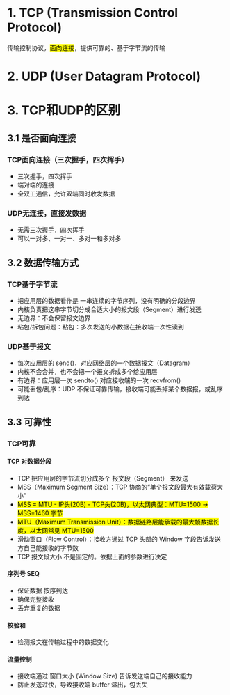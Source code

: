 # 1. TCP (Transmission Control Protocol)
传输控制协议，<mark>面向连接</mark>，提供可靠的、基于字节流的传输


# 2. UDP (User Datagram Protocol)

# 3. TCP和UDP的区别
## 3.1 是否面向连接
### TCP面向连接（三次握手，四次挥手）
- 三次握手，四次挥手
- 端对端的连接
- 全双工通信，允许双端同时收发数据

### UDP无连接，直接发数据
- 无需三次握手，四次挥手
- 可以一对多、一对一、多对一和多对多

## 3.2 数据传输方式
### TCP基于字节流
- 把应用层的数据看作是 一串连续的字节序列，没有明确的分段边界
- 内核负责把这串字节切分成合适大小的报文段（Segment）进行发送
- 无边界：不会保留报文边界
- 粘包/拆包问题：粘包：多次发送的小数据在接收端一次性读到

### UDP基于报文
- 每次应用层的 send()，对应网络层的一个数据报文（Datagram）
- 内核不会合并，也不会把一个报文拆成多个给应用层
- 有边界：应用层一次 sendto() 对应接收端的一次 recvfrom()
- 可能丢包/乱序：UDP 不保证可靠传输，接收端可能丢掉某个数据报，或乱序到达


## 3.3 可靠性
### TCP可靠
#### TCP 对数据分段
- TCP 把应用层的字节流切分成多个 报文段（Segment） 来发送
- MSS（Maximum Segment Size）：TCP 协商的“单个报文段最大有效载荷大小”
- <mark>MSS = MTU - IP头(20B) - TCP头(20B)，以太网典型：MTU=1500 → MSS=1460 字节</mark>
- <mark>MTU（Maximum Transmission Unit）：数据链路层能承载的最大帧数据长度，以太网常见 MTU=1500</mark>
- 滑动窗口（Flow Control）：接收方通过 TCP 头部的 Window 字段告诉发送方自己能接收的字节数
- TCP 报文段大小 不是固定的。依据上面的参数进行决定

#### 序列号 SEQ
- 保证数据 按序到达
- 确保完整接收
- 丢弃重复的数据

#### 校验和
- 检测报文在传输过程中的数据变化

#### 流量控制
- 接收端通过 窗口大小 (Window Size) 告诉发送端自己的接收能力
- 防止发送过快，导致接收端 buffer 溢出，包丢失

#### 
